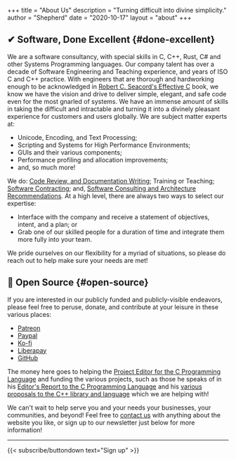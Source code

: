 +++
title = "About Us"
description = "Turning difficult into divine simplicity."
author = "Shepherd"
date = "2020-10-17"
layout = "about"
+++


## ✔ Software, Done Excellent {#done-excellent}

We are a software consultancy, with special skills in C, C++, Rust, C# and other Systems Programming languages. Our company talent has over a decade of Software Engineering and Teaching experience, and years of ISO C and C++ practice. With engineers that are thorough and hardworking enough to be acknowledged in [Robert C. Seacord's Effective C](https://nostarch.com/Effective_C) book, we know we have the vision and drive to deliver simple, elegant, and safe code even for the most gnarled of systems. We have an immense amount of skills in taking the difficult and intractable and turning it into a divinely pleasant experience for customers and users globally. We are subject matter experts at:

- Unicode, Encoding, and Text Processing;
- Scripting and Systems for High Performance Environments;
- GUIs and their various components;
- Performance profiling and allocation improvements;
- and, so much more!

We do: [Code Review, and Documentation Writing](/contact/review/); Training or Teaching; [Software Contracting](/contact/contracting/); and, [Software Consulting and Architecture Recommendations](/contact/consulting/). At a high level, there are always two ways to select our expertise:

- Interface with the company and receive a statement of objectives, intent, and a plan; or
- Grab one of our skilled people for a duration of time and integrate them more fully into your team.

We pride ourselves on our flexibility for a myriad of situations, so please do reach out to help make sure your needs are met!



## 💙 Open Source {#open-source}

If you are interested in our publicly funded and publicly-visible endeavors, please feel free to peruse, donate, and contribute at your leisure in these various places:

- [Patreon](https://www.patreon.com/Soasis)
- [Paypal](https://www.paypal.me/Soasis)
- [Ko-fi](https://ko-fi.com/Soasis)
- [Liberapay](https://liberapay.com/Soasis)
- [GitHub](https://github.com/sponsors/ThePhD)

The money here goes to helping the [Project Editor for the C Programming Language](http://www.open-std.org/jtc1/sc22/wg14/www/contacts) and funding the various projects, such as those he speaks of in his [Editor's Report to the C Programming Language](http://www.open-std.org/jtc1/sc22/wg14/www/docs/n2574.htm) and his [various proposals to the C++ library and language](https://wg21.link/p1629) which we are helping with!

We can't wait to help serve you and your needs your businesses, your communities, and beyond! Feel free to [contact us](/contact/) with anything about the website you like, or sign up to our newsletter just below for more information!

---

{{< subscribe/buttondown text="Sign up" >}}
